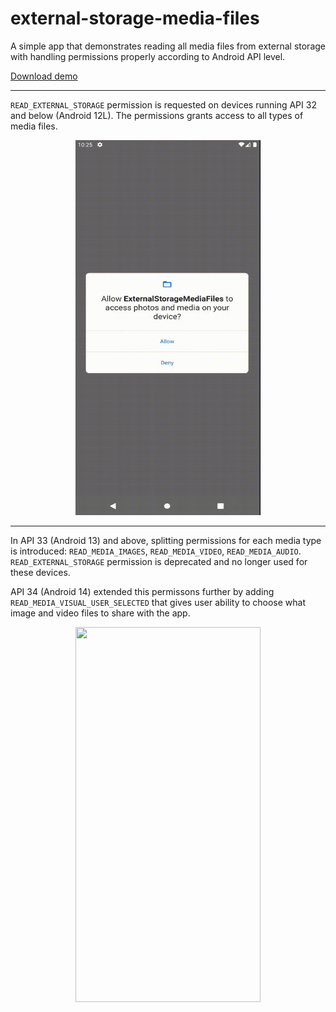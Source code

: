 # external-storage-media-files

A simple app that demonstrates reading all media files from external storage with handling permissions properly according to Android API level.

[Download demo](https://github.com/raheemadamboev/external-storage-media-files/blob/main/extra/app-debug.apk)

---

`READ_EXTERNAL_STORAGE` permission is requested on devices running API 32 and below (Android 12L). The permissions grants access to all types of media files.

<p align="center">
   <img width="296" height="600" src="https://github.com/raheemadamboev/external-storage-media-files/blob/main/extra/banner_2.gif" />
</p>

---

In API 33 (Android 13) and above, splitting permissions for each media type is introduced: `READ_MEDIA_IMAGES`, `READ_MEDIA_VIDEO`, `READ_MEDIA_AUDIO`. `READ_EXTERNAL_STORAGE` permission is deprecated and no longer used for these devices.

API 34 (Android 14) extended this permissons further by adding `READ_MEDIA_VISUAL_USER_SELECTED` that gives user ability to choose what image and video files to share with the app.

<p align="center">
   <img width="296" height="600" src="https://github.com/raheemadamboev/external-storage-media-files/blob/main/extra/banner_1.gif" />
</p>
